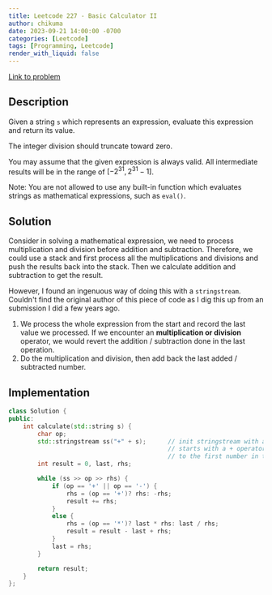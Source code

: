 ```yaml
---
title: Leetcode 227 - Basic Calculator II
author: chikuma
date: 2023-09-21 14:00:00 -0700
categories: [Leetcode]
tags: [Programming, Leetcode]
render_with_liquid: false
---
```


[Link to problem](https://leetcode.com/problems/basic-calculator-ii/)

## Description

Given a string `s` which represents an expression, evaluate this expression and
return its value.

The integer division should truncate toward zero.

You may assume that the given expression is always valid. All intermediate
results will be in the range of $[-2^{31}, 2^{31} - 1]$.

Note: You are not allowed to use any built-in function which evaluates strings
as mathematical expressions, such as `eval()`.

## Solution

Consider in solving a mathematical expression, we need to process multiplication
and division before addition and subtraction. Therefore, we could use a stack
and first process all the multiplications and divisions and push the results
back into the stack. Then we calculate addition and subtraction to get the
result.

However, I found an ingenuous way of doing this with a `stringstream`. Couldn't
find the original author of this piece of code as I dig this up from an
submission I did a few years ago.

1. We process the whole expression from the start and record the last value we
   processed. If we encounter an **multiplication or division** operator, we
   would revert the addition / subtraction done in the last operation.
1. Do the multiplication and division, then add back the last added / subtracted
   number.

## Implementation

```cpp
class Solution {
public:
    int calculate(std::string s) {
        char op;
        std::stringstream ss("+" + s);		// init stringstream with arithmithic expression
                                            // starts with a + operator to initialize result
                                            // to the first number in the expression
        int result = 0, last, rhs;

        while (ss >> op >> rhs) {
            if (op == '+' || op == '-') {
                rhs = (op == '+')? rhs: -rhs;
                result += rhs;
            }
            else {
                rhs = (op == '*')? last * rhs: last / rhs;
                result = result - last + rhs;
            }
            last = rhs;
        }

        return result;
    }
};
```